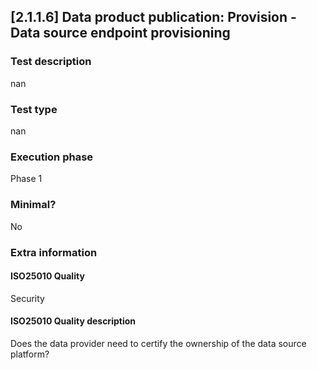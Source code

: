 
## [2.1.1.6] Data product publication: Provision - Data source endpoint provisioning
 
### Test description
nan
 
### Test type
nan
 
### Execution phase
Phase 1
 
### Minimal?
No
 
### Extra information
#### ISO25010 Quality
Security
#### ISO25010 Quality description
Does the data provider need to certify the ownership of the data source platform?
    
